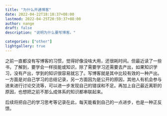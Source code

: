 ```yaml
---
title: "为什么开通博客"
date: 2022-04-22T18:18:37+08:00
lastmod: 2022-04-25T20:59:37+08:00
author: nange
draft: false
description: "说明为什么要写博客。"

categories: ["other"]
lightgallery: true
---
```


之前一直都没有写博客的习惯，觉得好像没啥大用，还很耗时间。但最近读了一些书，了解到，要学会一样技能或知识，除了需要学习还需要去产出，如果知识学习，没有产出，学到的知识很容易就忘了。写博客就是其中比较有效的一种产出。一方面是对自己学习的总结记录，另一方面因为是公开的原因，其他人有机会参与进来进行讨论交流等，可以进一步发现自己的错误和不足。再加上自己最近离职的原因，也想把之前不那么成体系的知识都串联起来。 

后续将把自己的学习思考等记录在此，每天能看到自己的一点进步，也是一种正反馈。
